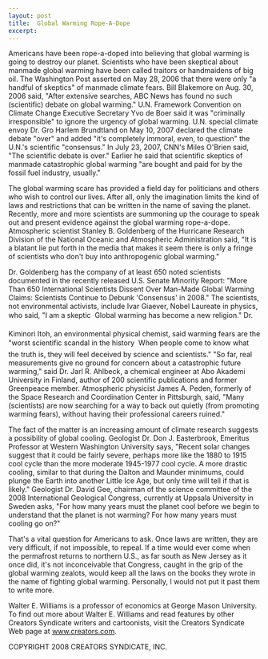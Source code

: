 ```yaml
---
layout: post
title:  Global Warming Rope-A-Dope
excerpt:
---
```


Americans have been rope-a-doped into believing that global warming is going to destroy our planet. Scientists who have been skeptical about manmade global warming have been called traitors or handmaidens of big oil. The Washington Post asserted on May 28, 2006 that there were only "a handful of skeptics" of manmade climate fears. Bill Blakemore on Aug. 30, 2006 said, "After extensive searches, ABC News has found no such (scientific) debate on global warming." U.N. Framework Convention on Climate Change Executive Secretary Yvo de Boer said it was "criminally irresponsible" to ignore the urgency of global warming. U.N. special climate envoy Dr. Gro Harlem Brundtland on May 10, 2007 declared the climate debate "over" and added "it's completely immoral, even, to question" the U.N.'s scientific "consensus." In July 23, 2007, CNN's Miles O'Brien said, "The scientific debate is over." Earlier he said that scientific skeptics of manmade catastrophic global warming "are bought and paid for by the fossil fuel industry, usually."

The global warming scare has provided a field day for politicians and others who wish to control our lives. After all, only the imagination limits the kind of laws and restrictions that can be written in the name of saving the planet. Recently, more and more scientists are summoning up the courage to speak out and present evidence against the global warming rope-a-dope. Atmospheric scientist Stanley B. Goldenberg of the Hurricane Research Division of the National Oceanic and Atmospheric Administration said, "It is a blatant lie put forth in the media that makes it seem there is only a fringe of scientists who don't buy into anthropogenic global warming."

Dr. Goldenberg has the company of at least 650 noted scientists documented in the recently released U.S. Senate Minority Report: "More Than 650 International Scientists Dissent Over Man-Made Global Warming Claims: Scientists Continue to Debunk 'Consensus' in 2008." The scientists, not environmental activists, include Ivar Giaever, Nobel Laureate in physics, who said, "I am a skeptic  Global warming has become a new religion." Dr.

 Kiminori Itoh, an environmental physical chemist, said warming fears are the "worst scientific scandal in the history  When people come to know what the truth is, they will feel deceived by science and scientists."  "So far, real measurements give no ground for concern about a catastrophic future warming," said Dr. Jarl R. Ahlbeck, a chemical engineer at Abo Akademi University in Finland, author of 200 scientific publications and former Greenpeace member. Atmospheric physicist James A. Peden, formerly of the Space Research and Coordination Center in Pittsburgh, said, "Many (scientists) are now searching for a way to back out quietly (from promoting warming fears), without having their professional careers ruined."

The fact of the matter is an increasing amount of climate research suggests a possibility of global cooling. Geologist Dr. Don J. Easterbrook, Emeritus Professor at Western Washington University says, "Recent solar changes suggest that it could be fairly severe, perhaps more like the 1880 to 1915 cool cycle than the more moderate 1945-1977 cool cycle. A more drastic cooling, similar to that during the Dalton and Maunder minimums, could plunge the Earth into another Little Ice Age, but only time will tell if that is likely." Geologist Dr. David Gee, chairman of the science committee of the 2008 International Geological Congress, currently at Uppsala University in Sweden asks, "For how many years must the planet cool before we begin to understand that the planet is not warming? For how many years must cooling go on?"

That's a vital question for Americans to ask. Once laws are written, they are very difficult, if not impossible, to repeal. If a time would ever come when the permafrost returns to northern U.S., as far south as New Jersey as it once did, it's not inconceivable that Congress, caught in the grip of the global warming zealots, would keep all the laws on the books they wrote in the name of fighting global warming. Personally, I would not put it past them to write more.

Walter E. Williams is a professor of economics at George Mason University. To find out more about Walter E. Williams and read features by other Creators Syndicate writers and cartoonists, visit the Creators Syndicate Web page at www.creators.com.

COPYRIGHT 2008 CREATORS SYNDICATE, INC.
